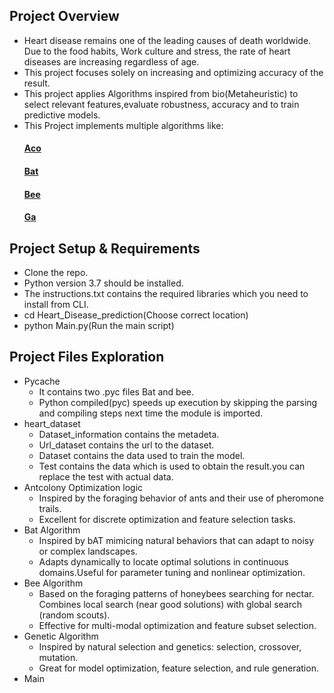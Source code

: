 ## Project Overview

- Heart disease remains one of the leading causes of death worldwide. Due to the food habits, Work culture and stress, the rate of heart diseases are increasing  regardless of age.
- This project focuses solely on increasing and optimizing accuracy of the result. 
- This project applies Algorithms inspired from bio(Metaheuristic)  to select relevant features,evaluate robustness, accuracy and to train predictive models.
- This Project implements multiple algorithms like:<br>
   #### [Aco](aco)
   #### [Bat](bat)
   #### [Bee](bee)
   #### [Ga](ga)
  
## Project Setup & Requirements

- Clone the repo.
- Python version 3.7 should be installed.
- The instructions.txt contains the required libraries which you need to install from CLI.
- cd Heart_Disease_prediction(Choose correct location)
- python Main.py(Run the main script)


## Project Files Exploration

-  Pycache
    - It contains two .pyc files Bat and bee.
    - Python compiled(pyc) speeds up execution by skipping the parsing and compiling steps next time the module is imported.
-  heart_dataset
    -  Dataset_information contains the metadeta.
    -  Url_dataset contains the url to the dataset.
    -  Dataset contains the data used to train the model.
    -  Test contains the data which is used to obtain the result.you can replace the test with actual data.
-  Antcolony Optimization logic
    - Inspired by the foraging behavior of ants and their use of pheromone trails.
    - Excellent for discrete optimization and feature selection tasks.
-  Bat Algorithm
    - Inspired by bAT  mimicing natural behaviors that can adapt to noisy or complex landscapes.
    - Adapts dynamically to locate optimal solutions in continuous domains.Useful for parameter tuning and nonlinear optimization.
-  Bee Algorithm
    - Based on the foraging patterns of honeybees searching for nectar. Combines local search (near good solutions) with global search (random scouts).
    - Effective for multi-modal optimization and feature subset selection.
-  Genetic Algorithm
    - Inspired by natural selection and genetics: selection, crossover, mutation.
    - Great for model optimization, feature selection, and rule generation.
-  Main
